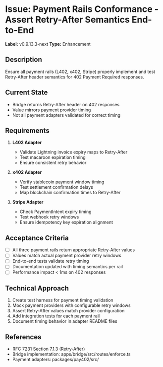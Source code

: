 # Issue: Payment Rails Conformance - Assert Retry-After Semantics End-to-End

**Label:** v0.9.13.3-next
**Type:** Enhancement

## Description

Ensure all payment rails (L402, x402, Stripe) properly implement and test Retry-After header semantics for 402 Payment Required responses.

## Current State

- Bridge returns Retry-After header on 402 responses
- Value mirrors payment provider timing
- Not all payment adapters validated for correct timing

## Requirements

1. **L402 Adapter**
   - Validate Lightning invoice expiry maps to Retry-After
   - Test macaroon expiration timing
   - Ensure consistent retry behavior

2. **x402 Adapter**
   - Verify stablecoin payment window timing
   - Test settlement confirmation delays
   - Map blockchain confirmation times to Retry-After

3. **Stripe Adapter**
   - Check PaymentIntent expiry timing
   - Test webhook retry windows
   - Ensure idempotency key expiration alignment

## Acceptance Criteria

- [ ] All three payment rails return appropriate Retry-After values
- [ ] Values match actual payment provider retry windows
- [ ] End-to-end tests validate retry timing
- [ ] Documentation updated with timing semantics per rail
- [ ] Performance impact < 1ms on 402 responses

## Technical Approach

1. Create test harness for payment timing validation
2. Mock payment providers with configurable retry windows
3. Assert Retry-After values match provider configuration
4. Add integration tests for each payment rail
5. Document timing behavior in adapter README files

## References

- RFC 7231 Section 7.1.3 (Retry-After)
- Bridge implementation: apps/bridge/src/routes/enforce.ts
- Payment adapters: packages/pay402/src/

